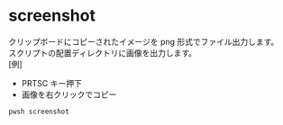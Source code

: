 # screenshot

クリップボードにコピーされたイメージを png 形式でファイル出力します。  
スクリプトの配置ディレクトリに画像を出力します。  
[例]

- PRTSC キー押下
- 画像を右クリックでコピー

```pwsh
pwsh screenshot
```
